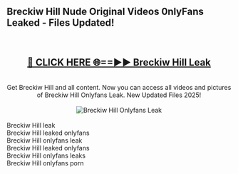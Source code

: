 <h2>Breckiw Hill Nude Original Videos 0nlyFans Leaked - Files Updated! </h2>
<br>
<div align="center">
<h2><a href="https://213.232.235.80/live/video.php?q=breckiw-hill" rel="nofollow">🔴 CLICK HERE 🌐==►► Breckiw Hill Leak</a></h2>
<br>
Get Breckiw Hill and all content. Now you can access all videos and pictures of Breckiw Hill Onlyfans Leak. New Updated Files 2025!
<br>
<br>
<a href="https://213.232.235.80/live/video.php?q=breckiw-hill" rel="nofollow" data-target="animated-image.originalLink"><img src="https://i.imgur.com/1EjSzPs.png" alt="Breckiw Hill Onlyfans Leak" style="max-width: 100%; display: inline-block;" data-target="animated-image.originalImage"></a>
</div>
<br>
Breckiw Hill leak<br>
Breckiw Hill leaked onlyfans<br>
Breckiw Hill onlyfans leak<br>
Breckiw Hill leaked onlyfans<br>
Breckiw Hill onlyfans leaks<br>
Breckiw Hill onlyfans porn
